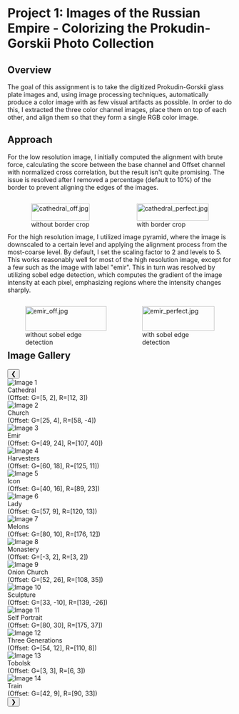 # Project 1: Images of the Russian Empire - Colorizing the Prokudin-Gorskii Photo Collection

## Overview
The goal of this assignment is to take the digitized Prokudin-Gorskii glass plate images and, using image processing techniques, automatically produce a color image with as few visual artifacts as possible. In order to do this, I extracted the three color channel images, place them on top of each other, and align them so that they form a single RGB color image.

## Approach
For the low resolution image, I initially computed the alignment with brute force, calculating the score between the base channel and Offset channel with normalized cross correlation, but the result isn't quite promising. The issue is resolved after I removed a percentage (default to 10%) of the border to prevent aligning the edges of the images.
<div class="image-container" style="display: flex; justify-content: space-around;">
  <figure>
    <img src="../images/examples/cathedral_off.jpg" alt="cathedral_off.jpg" style="width: 100%;">
    <figcaption>without border crop</figcaption>
  </figure>
  <figure>
    <img src="../images/examples/cathedral_perfect.jpg" alt="cathedral_perfect.jpg" style="width: 100%;">
    <figcaption>with border crop</figcaption>
  </figure>
</div>

For the high resolution image, I utilized image pyramid, where the image is downscaled to a certain level and applying the alignment process from the most-coarse level. By default, I set the scaling factor to 2 and levels to 5. This works reasonably well for most of the high resolution image, except for a few such as the image with label "emir". This in turn was resolved by utilizing sobel edge detection, which computes the gradient of the image intensity at each pixel, emphasizing regions where the intensity changes sharply.
<div class="image-container" style="display: flex; justify-content: space-around;">
  <figure>
    <img src="../images/examples/emir_off.jpg" alt="emir_off.jpg" style="width: 100%;">
    <figcaption>without sobel edge detection</figcaption>
  </figure>
  <figure>
    <img src="../images/examples/emir_perfect.jpg" alt="emir_perfect.jpg" style="width: 100%;">
    <figcaption>with sobel edge detection</figcaption>
  </figure>
</div>

## Image Gallery
<body>
<link rel="stylesheet" href="style.css">
<div class="slider-container">
    <button class="prev" onclick="moveSlides(-1)">&#10094;</button>
    <div class="slider-wrapper">
        <div class="slider">
            <div class="slide"><img src="../images/cathedral_color.jpg" alt="Image 1">
                <div class="caption">
                    <span>Cathedral</span><br>
                    <span>(Offset: G=[5, 2], R=[12, 3])</span>
                </div>
            </div>
            <div class="slide"><img src="../images/church_color.jpg" alt="Image 2">
                <div class="caption">
                    <span>Church</span><br>
                    <span>(Offset: G=[25, 4], R=[58, -4])</span>
                </div>
            </div>
            <div class="slide"><img src="../images/emir_color.jpg" alt="Image 3">
                <div class="caption">
                    <span>Emir</span><br>
                    <span>(Offset: G=[49, 24], R=[107, 40])</span>
                </div>
            </div>
            <div class="slide"><img src="../images/harvesters_color.jpg" alt="Image 4">
                <div class="caption">
                    <span>Harvesters</span><br>
                    <span>(Offset: G=[60, 18], R=[125, 11])</span>
                </div>
            </div>
            <div class="slide"><img src="../images/icon_color.jpg" alt="Image 5">
                <div class="caption">
                    <span>Icon</span><br>
                    <span>(Offset: G=[40, 16], R=[89, 23])</span>
                </div>
            </div>
            <div class="slide"><img src="../images/lady_color.jpg" alt="Image 6">
                <div class="caption">
                    <span>Lady</span><br>
                    <span>(Offset: G=[57, 9], R=[120, 13])</span>
                </div>
            </div>
            <div class="slide"><img src="../images/melons_color.jpg" alt="Image 7">
                <div class="caption">
                    <span>Melons</span><br>
                    <span>(Offset: G=[80, 10], R=[176, 12])</span>
                </div>
            </div>
            <div class="slide"><img src="../images/monastery_color.jpg" alt="Image 8">
                <div class="caption">
                    <span>Monastery</span><br>
                    <span>(Offset: G=[-3, 2], R=[3, 2])</span>
                </div>
            </div>
            <div class="slide"><img src="../images/onion_church_color.jpg" alt="Image 9">
                <div class="caption">
                    <span>Onion Church</span><br>
                    <span>(Offset: G=[52, 26], R=[108, 35])</span>
                </div>
            </div>
            <div class="slide"><img src="../images/sculpture_color.jpg" alt="Image 10">
                <div class="caption">
                    <span>Sculpture</span><br>
                    <span>(Offset: G=[33, -10], R=[139, -26])</span>
                </div>
            </div>
            <div class="slide"><img src="../images/self_portrait_color.jpg" alt="Image 11">
                <div class="caption">
                    <span>Self Portrait</span><br>
                    <span>(Offset: G=[80, 30], R=[175, 37])</span>
                </div>
            </div>
            <div class="slide"><img src="../images/three_generations_color.jpg" alt="Image 12">
                <div class="caption">
                    <span>Three Generations</span><br>
                    <span>(Offset: G=[54, 12], R=[110, 8])</span>
                </div>
            </div>
            <div class="slide"><img src="../images/tobolsk_color.jpg" alt="Image 13">
                <div class="caption">
                    <span>Tobolsk</span><br>
                    <span>(Offset: G=[3, 3], R=[6, 3])</span>
                </div>
            </div>
            <div class="slide"><img src="../images/train_color.jpg" alt="Image 14">
                <div class="caption">
                    <span>Train</span><br>
                    <span>(Offset: G=[42, 9], R=[90, 33])</span>
                </div>
            </div>
        </div>
    </div>
    <button class="next" onclick="moveSlides(1)">&#10095;</button>
</div>
<script src="script.js"></script>
</body>